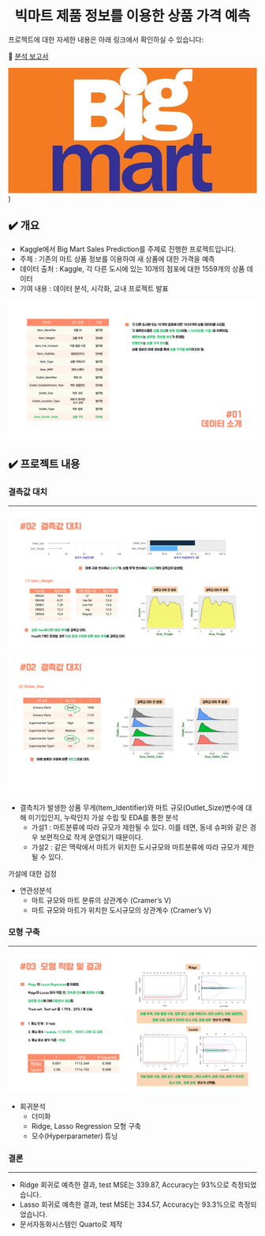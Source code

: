 <h1 align="center"> 빅마트 제품 정보를 이용한 상품 가격 예측 </h1>

프로젝트에 대한 자세한 내용은 아래 링크에서 확인하실 수 있습니다:

🔗 [분석 보고서](https://eeyem.github.io/kaggle_bigmart/Project_bigmart_syj.html) 

![슬라이드1](ppt_image/bigmart.PNG))

## ✔️ 개요

- Kaggle에서 Big Mart Sales Prediction를 주제로 진행한 프로젝트입니다.
- 주제 : 기존의 마트 상품 정보를 이용하여 새 상품에 대한 가격을 예측
- 데이터 출처 : Kaggle, 각 다른 도시에 있는 10개의 점포에 대한 1559개의 상품 데이터
- 기여 내용 : 데이터 분석, 시각화, 교내 프로젝트 발표

![슬라이드3](ppt_image/슬라이드3.PNG)

## ✔️ 프로젝트 내용

### 결측값 대치

---

![슬라이드4](ppt_image/슬라이드4.PNG)
![슬라이드5](ppt_image/슬라이드5.PNG)

- 결측치가 발생한 상품 무게(Item_Identifier)와 마트 규모(Outlet_Size)변수에 대해 미기입인지, 누락인지 가설 수립 및 EDA를 통한 분석
    - 가설1 : 마트분류에 따라 규모가 제한될 수 있다. 이를 테면, 동네 슈퍼와 같은 경우 보편적으로 작게 운영되기 때문이다.
    - 가설2 : 같은 맥락에서 마트가 위치한 도시규모와 마트분류에 따라 규모가 제한될 수 있다.

가설에 대한 검정

- 연관성분석
    - 마트 규모와 마트 분류의 상관계수 (Cramer’s V)
    - 마트 규모와 마트가 위치한 도시규모의 상관계수 (Cramer’s V)

### 모형 구축

---

![슬라이드6](ppt_image/슬라이드6.PNG)

- 회귀분석
    - 더미화
    - Ridge, Lasso Regression 모형 구축
    - 모수(Hyperparameter) 튜닝

### 결론

---

- Ridge 회귀로 예측한 결과, test MSE는 339.87, Accuracy는 93%으로 측정되었습니다.
- Lasso 회귀로 예측한 결과, test MSE는 334.57, Accuracy는 93.3%으로 측정되었습니다.
- 문서자동화시스템인 Quarto로 제작
